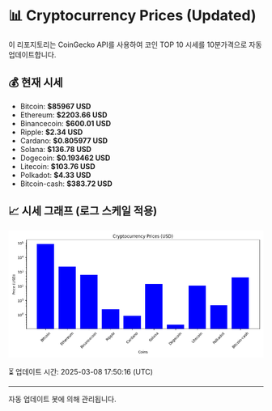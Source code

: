 
# 📊 Cryptocurrency Prices (Updated)

이 리포지토리는 CoinGecko API를 사용하여 코인 TOP 10 시세를 10분가격으로 자동 업데이트합니다.

## 💰 현재 시세
- Bitcoin: **$85967 USD**
- Ethereum: **$2203.66 USD**
- Binancecoin: **$600.01 USD**
- Ripple: **$2.34 USD**
- Cardano: **$0.805977 USD**
- Solana: **$136.78 USD**
- Dogecoin: **$0.193462 USD**
- Litecoin: **$103.76 USD**
- Polkadot: **$4.33 USD**
- Bitcoin-cash: **$383.72 USD**

## 📈 시세 그래프 (로그 스케일 적용)
![Crypto Prices](crypto_prices.png)

⏳ 업데이트 시간: 2025-03-08 17:50:16 (UTC)

---
자동 업데이트 봇에 의해 관리됩니다.
